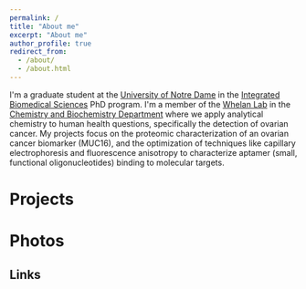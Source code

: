 ```yaml
---
permalink: /
title: "About me"
excerpt: "About me"
author_profile: true
redirect_from: 
  - /about/
  - /about.html
---
```


I'm a graduate student at the [University of Notre Dame](https://www.nd.edu/) in the [Integrated Biomedical Sciences](https://ibms.nd.edu/) PhD program. I'm a member of the [Whelan Lab](https://whelanlabnd.weebly.com/) in the [Chemistry and Biochemistry Department](https://chemistry.nd.edu/) where we apply analytical chemistry to human health questions, specifically the detection of ovarian cancer. My projects focus on the proteomic characterization of an ovarian cancer biomarker (MUC16), and the optimization of techniques like capillary electrophoresis and fluorescence anisotropy to characterize aptamer (small, functional oligonucleotides) binding to molecular targets.

Projects
======

Photos
======

Links
------

